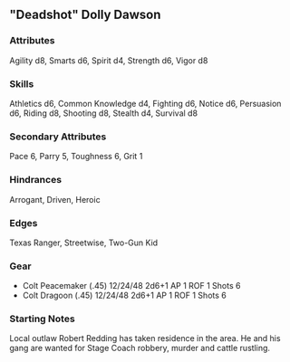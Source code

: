 ## "Deadshot" Dolly Dawson

### Attributes
Agility d8, Smarts d6, Spirit d4, Strength d6, Vigor d8

### Skills
Athletics d6, Common Knowledge d4, Fighting d6, Notice d6, Persuasion d6, Riding d8, Shooting d8, Stealth d4, Survival d8

### Secondary Attributes
Pace 6, Parry 5, Toughness 6, Grit 1

### Hindrances
Arrogant, Driven, Heroic

### Edges
Texas Ranger, Streetwise, Two-Gun Kid

### Gear
* Colt Peacemaker (.45) 12/24/48 2d6+1 AP 1 ROF 1 Shots 6
* Colt Dragoon (.45) 12/24/48 2d6+1 AP 1 ROF 1 Shots 6

### Starting Notes

Local outlaw Robert Redding has taken residence in the area. He and his gang are wanted for Stage Coach robbery, murder and cattle rustling.